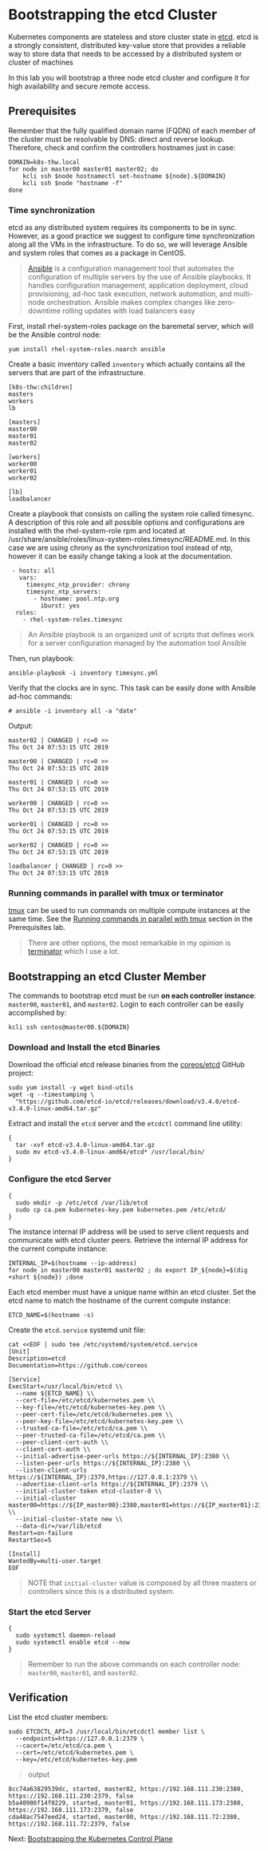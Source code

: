 # Bootstrapping the etcd Cluster

Kubernetes components are stateless and store cluster state in [etcd](https://github.com/coreos/etcd). etcd is a strongly consistent, distributed key-value store that provides a reliable way to store data that needs to be accessed by a distributed system or cluster of machines

In this lab you will bootstrap a three node etcd cluster and configure it for high availability and secure remote access.

## Prerequisites

Remember that the fully qualified domain name (FQDN) of each member of the cluster must be resolvable by DNS: direct and reverse lookup. Therefore, check and confirm the controllers hostnames just in case: 

```
DOMAIN=k8s-thw.local
for node in master00 master01 master02; do
	kcli ssh $node hostnamectl set-hostname ${node}.${DOMAIN}
	kcli ssh $node "hostname -f"
done
```

### Time synchronization

etcd as any distributed system requires its components to be in sync. However, as a good practice we suggest to configure time synchronization along all the VMs in the infrastructure. To do so, we will leverage Ansible and system roles that comes as a package in CentOS.

> [Ansible](https://github.com/ansible/ansible) is a configuration management tool that automates the configuration of multiple servers by the use of Ansible playbooks. It handles configuration management, application deployment, cloud provisioning, ad-hoc task execution, network automation, and multi-node orchestration. Ansible makes complex changes like zero-downtime rolling updates with load balancers easy

First, install rhel-system-roles package on the baremetal server, which will be the Ansible control node:
```
yum install rhel-system-roles.noarch ansible
```

Create a basic inventory called `inventory` which actually contains all the servers that are part of the infrastructure.

```
[k8s-thw:children]
masters
workers
lb

[masters]
master00
master01
master02

[workers]
worker00
worker01
worker02

[lb]
loadbalancer

```

Create a playbook that consists on calling the system role called timesync. A description of this role and all possible options and configurations are installed with the rhel-system-role rpm and located at /usr/share/ansible/roles/linux-system-roles.timesync/README.md. In this case we are using chrony as the synchronization tool instead of ntp, however it can be easily change taking a look at the documentation.

```
 - hosts: all
   vars:
     timesync_ntp_provider: chrony
     timesync_ntp_servers:
       - hostname: pool.ntp.org
         iburst: yes
  roles:
    - rhel-system-roles.timesync

```

> An Ansible playbook is an organized unit of scripts that defines work for a server configuration managed by the automation tool Ansible

Then, run playbook:

```
ansible-playbook -i inventory timesync.yml
```

Verify that the clocks are in sync. This task can be easily done with Ansible ad-hoc commands:

```
# ansible -i inventory all -a "date" 
```

Output:

```
master02 | CHANGED | rc=0 >>
Thu Oct 24 07:53:15 UTC 2019

master00 | CHANGED | rc=0 >>
Thu Oct 24 07:53:15 UTC 2019

master01 | CHANGED | rc=0 >>
Thu Oct 24 07:53:15 UTC 2019

worker00 | CHANGED | rc=0 >>
Thu Oct 24 07:53:15 UTC 2019

worker01 | CHANGED | rc=0 >>
Thu Oct 24 07:53:15 UTC 2019

worker02 | CHANGED | rc=0 >>
Thu Oct 24 07:53:15 UTC 2019

loadbalancer | CHANGED | rc=0 >>
Thu Oct 24 07:53:15 UTC 2019
```

### Running commands in parallel with tmux or terminator

[tmux](https://github.com/tmux/tmux/wiki) can be used to run commands on multiple compute instances at the same time. See the [Running commands in parallel with tmux](01-prerequisites.md#running-commands-in-parallel-with-tmux) section in the Prerequisites lab.

> There are other options, the most remarkable in my opinion is [terminator](https://terminator-gtk3.readthedocs.io/en/latest/) which I use a lot.


## Bootstrapping an etcd Cluster Member

The commands to bootstrap etcd must be run **on each controller instance**: `master00`, `master01`, and `master02`. Login to each controller can be easily accomplished by:

```
kcli ssh centos@master00.${DOMAIN}
```

### Download and Install the etcd Binaries

Download the official etcd release binaries from the [coreos/etcd](https://github.com/coreos/etcd) GitHub project:

```
sudo yum install -y wget bind-utils
wget -q --timestamping \
  "https://github.com/etcd-io/etcd/releases/download/v3.4.0/etcd-v3.4.0-linux-amd64.tar.gz"
```

Extract and install the `etcd` server and the `etcdctl` command line utility:

```
{
  tar -xvf etcd-v3.4.0-linux-amd64.tar.gz
  sudo mv etcd-v3.4.0-linux-amd64/etcd* /usr/local/bin/
}
```

### Configure the etcd Server

```
{
  sudo mkdir -p /etc/etcd /var/lib/etcd
  sudo cp ca.pem kubernetes-key.pem kubernetes.pem /etc/etcd/
}
```

The instance internal IP address will be used to serve client requests and communicate with etcd cluster peers. Retrieve the internal IP address for the current compute instance:

```
INTERNAL_IP=$(hostname --ip-address)
for node in master00 master01 master02 ; do export IP_${node}=$(dig +short ${node}) ;done
```

Each etcd member must have a unique name within an etcd cluster. Set the etcd name to match the hostname of the current compute instance:

```
ETCD_NAME=$(hostname -s)
```

Create the `etcd.service` systemd unit file:

```
cat <<EOF | sudo tee /etc/systemd/system/etcd.service
[Unit]
Description=etcd
Documentation=https://github.com/coreos

[Service]
ExecStart=/usr/local/bin/etcd \\
  --name ${ETCD_NAME} \\
  --cert-file=/etc/etcd/kubernetes.pem \\
  --key-file=/etc/etcd/kubernetes-key.pem \\
  --peer-cert-file=/etc/etcd/kubernetes.pem \\
  --peer-key-file=/etc/etcd/kubernetes-key.pem \\
  --trusted-ca-file=/etc/etcd/ca.pem \\
  --peer-trusted-ca-file=/etc/etcd/ca.pem \\
  --peer-client-cert-auth \\
  --client-cert-auth \\
  --initial-advertise-peer-urls https://${INTERNAL_IP}:2380 \\
  --listen-peer-urls https://${INTERNAL_IP}:2380 \\
  --listen-client-urls https://${INTERNAL_IP}:2379,https://127.0.0.1:2379 \\
  --advertise-client-urls https://${INTERNAL_IP}:2379 \\
  --initial-cluster-token etcd-cluster-0 \\
  --initial-cluster master00=https://${IP_master00}:2380,master01=https://${IP_master01}:2380,master02=https://${IP_master02}:2380 \\
  --initial-cluster-state new \\
  --data-dir=/var/lib/etcd
Restart=on-failure
RestartSec=5

[Install]
WantedBy=multi-user.target
EOF
```

> NOTE that `initial-cluster` value is composed by all three masters or controllers since this is a distributed system.


### Start the etcd Server

```
{
  sudo systemctl daemon-reload
  sudo systemctl enable etcd --now
}
```

> Remember to run the above commands on each controller node: `master00`, `master01`, and `master02`.

## Verification

List the etcd cluster members:

```
sudo ETCDCTL_API=3 /usr/local/bin/etcdctl member list \
  --endpoints=https://127.0.0.1:2379 \
  --cacert=/etc/etcd/ca.pem \
  --cert=/etc/etcd/kubernetes.pem \
  --key=/etc/etcd/kubernetes-key.pem
```

> output

```
8cc74a63829539dc, started, master02, https://192.168.111.230:2380, https://192.168.111.230:2379, false
b5a40986f14f0229, started, master01, https://192.168.111.173:2380, https://192.168.111.173:2379, false
cda48ac7547eed24, started, master00, https://192.168.111.72:2380, https://192.168.111.72:2379, false

```

Next: [Bootstrapping the Kubernetes Control Plane](08-bootstrapping-kubernetes-controllers.md)
